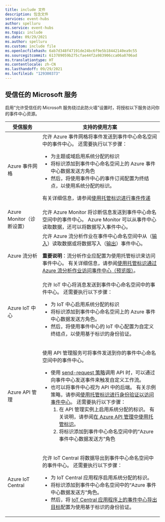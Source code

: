 ```yaml
---
title: include 文件
description: 包含文件
services: event-hubs
author: spelluru
ms.service: event-hubs
ms.topic: include
ms.date: 09/29/2021
ms.author: spelluru
ms.custom: include file
ms.openlocfilehash: 6ab7d348f47191de24bc6f9e5b18442140ea9c55
ms.sourcegitcommit: 613789059b275cfae44f2a983906cca06a8706ad
ms.translationtype: HT
ms.contentlocale: zh-CN
ms.lasthandoff: 09/29/2021
ms.locfileid: "129300373"
---
```

## <a name="trusted-microsoft-services"></a>受信任的 Microsoft 服务
启用“允许受信任的 Microsoft 服务绕过此防火墙”设置时，将授权以下服务访问你的事件中心资源。

| 受信服务 | 支持的使用方案 | 
| --------------- | ------------------------- | 
| Azure 事件网格 | 允许 Azure 事件网格将事件发送到事件中心命名空间中的事件中心。 还需要执行以下步骤： <ul><li>为主题或域启用系统分配的标识</li><li>将标识添加到事件中心命名空间上的 Azure 事件中心数据发送方角色</li><li>然后，将使用事件中心的事件订阅配置为终结点，以使用系统分配的标识。</li></ul> <p>有关详细信息，请参阅[使用托管标识进行事件传递](../../event-grid/managed-service-identity.md)</p>|
| Azure Monitor（诊断设置） | 允许 Azure Monitor 将诊断信息发送到事件中心命名空间中的事件中心。 Azure Monitor 可以从事件中心读取数据，还可以将数据写入事件中心。 |
| Azure 流分析 | 允许 Azure 流分析作业在事件中心命名空间中从（[输入](../../stream-analytics/stream-analytics-add-inputs.md)）读取数据或将数据写入（[输出](../../stream-analytics/event-hubs-output.md)）事件中心。 <p>**重要说明**：流分析作业应配置为使用托管标识来访问事件中心。 有关详细信息，请参阅[使用托管标识通过 Azure 流分析作业访问事件中心（预览版）](../../stream-analytics/event-hubs-managed-identity.md)。 </p>|
| Azure IoT 中心 | 允许 IoT 中心将消息发送到事件中心命名空间中的事件中心。 还需要执行以下步骤： <ul><li>为 IoT 中心启用系统分配的标识</li><li>将标识添加到事件中心命名空间上的 Azure 事件中心数据发送方角色。</li><li>然后，将使用事件中心的 IoT 中心配置为自定义终结点，以使用基于标识的身份验证。</li></ul>
| Azure API 管理 | <p>使用 API 管理服务可将事件发送到你的事件中心命名空间中的事件中心。</p> <ul><li>使用 [send-request 策略](../../api-management/api-management-sample-send-request.md)调用 API 时，可以通过向事件中心发送事件来触发自定义工作流。</li><li>也可以将事件中心视为 API 中的后端。 有关示例策略，请参阅[使用托管标识进行身份验证以访问事件中心](https://github.com/Azure/api-management-policy-snippets/blob/master/examples/Authenticate%20using%20Managed%20Identity%20to%20access%20Event%20Hub.xml)。 还需要执行以下步骤：<ol><li>在 API 管理实例上启用系统分配的标识。 有关说明，请参阅[在 Azure API 管理中使用托管标识](../../api-management/api-management-howto-use-managed-service-identity.md)。</li><li>将标识添加到事件中心命名空间中的“Azure 事件中心数据发送方”角色</li></ol></li></ul> | 
| Azure IoT Central | <p>允许 IoT Central 将数据导出到事件中心命名空间中的事件中心。 还需要执行以下步骤：</p><ul><li>为 IoT Central 应用程序启用系统分配的标识。</li><li>将标识添加到事件中心命名空间中的“Azure 事件中心数据发送方”角色。</li><li>然后，将 [IoT Central 应用程序上的事件中心导出目标](../../iot-central/core/howto-export-data.md)配置为使用基于标识的身份验证。</li>
